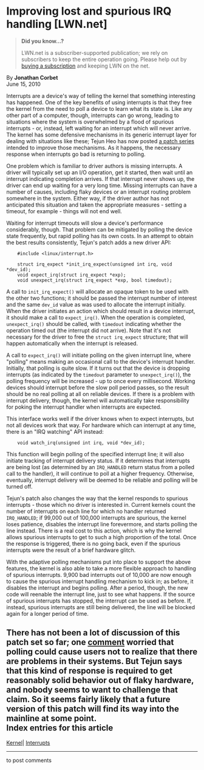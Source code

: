 # Improving lost and spurious IRQ handling [LWN.net]

> **Did you know...?**
> 
> LWN.net is a subscriber-supported publication; we rely on subscribers to keep the entire operation going. Please help out by [buying a subscription](/Promo/nst-nag4/subscribe) and keeping LWN on the net. 

By **Jonathan Corbet**  
June 15, 2010 

Interrupts are a device's way of telling the kernel that something interesting has happened. One of the key benefits of using interrupts is that they free the kernel from the need to poll a device to learn what its state is. Like any other part of a computer, though, interrupts can go wrong, leading to situations where the system is overwhelmed by a flood of spurious interrupts - or, instead, left waiting for an interrupt which will never arrive. The kernel has some defensive mechanisms in its generic interrupt layer for dealing with situations like these; Tejun Heo has now posted [a patch series](http://lwn.net/Articles/391973/) intended to improve those mechanisms. As it happens, the necessary response when interrupts go bad is returning to polling. 

One problem which is familiar to driver authors is missing interrupts. A driver will typically set up an I/O operation, get it started, then wait until an interrupt indicating completion arrives. If that interrupt never shows up, the driver can end up waiting for a very long time. Missing interrupts can have a number of causes, including flaky devices or an interrupt routing problem somewhere in the system. Either way, if the driver author has not anticipated this situation and taken the appropriate measures - setting a timeout, for example - things will not end well. 

Waiting for interrupt timeouts will slow a device's performance considerably, though. That problem can be mitigated by polling the device state frequently, but rapid polling has its own costs. In an attempt to obtain the best results consistently, Tejun's patch adds a new driver API: 
    
    
        #include <linux/interrupt.h>
    
        struct irq_expect *init_irq_expect(unsigned int irq, void *dev_id);
        void expect_irq(struct irq_expect *exp);
        void unexpect_irq(struct irq_expect *exp, bool timedout);
    

A call to `init_irq_expect()` will allocate an opaque token to be used with the other two functions; it should be passed the interrupt number of interest and the same `dev_id` value as was used to allocate the interrupt initially. When the driver initiates an action which should result in a device interrupt, it should make a call to `expect_irq()`. When the operation is completed, `unexpect_irq()` should be called, with `timedout` indicating whether the operation timed out (the interrupt did not arrive). Note that it's not necessary for the driver to free the `struct irq_expect` structure; that will happen automatically when the interrupt is released. 

A call to `expect_irq()` will initiate polling on the given interrupt line, where "polling" means making an occasional call to the device's interrupt handler. Initially, that polling is quite slow. If it turns out that the device is dropping interrupts (as indicated by the `timedout` parameter to `unexpect_irq()`), the polling frequency will be increased - up to once every millisecond. Working devices should interrupt before the slow poll period passes, so the result should be no real polling at all on reliable devices. If there is a problem with interrupt delivery, though, the kernel will automatically take responsibility for poking the interrupt handler when interrupts are expected. 

This interface works well if the driver knows when to expect interrupts, but not all devices work that way. For hardware which can interrupt at any time, there is an "IRQ watching" API instead: 
    
    
        void watch_irq(unsigned int irq, void *dev_id);
    

This function will begin polling of the specified interrupt line; it will also initiate tracking of interrupt delivery status. If it determines that interrupts are being lost (as determined by an `IRQ_HANDLED` return status from a polled call to the handler), it will continue to poll at a higher frequency. Otherwise, eventually, interrupt delivery will be deemed to be reliable and polling will be turned off. 

Tejun's patch also changes the way that the kernel responds to spurious interrupts - those which no driver is interested in. Current kernels count the number of interrupts on each line for which no handler returned `IRQ_HANDLED`; if 99,000 out of 100,000 interrupts are spurious, the kernel loses patience, disables the interrupt line forevermore, and starts polling the line instead. There is a real cost to this action, which is why the kernel allows spurious interrupts to get to such a high proportion of the total. Once the response is triggered, there is no going back, even if the spurious interrupts were the result of a brief hardware glitch. 

With the adaptive polling mechanisms put into place to support the above features, the kernel is also able to take a more flexible approach to handling of spurious interrupts. 9,900 bad interrupts out of 10,000 are now enough to cause the spurious interrupt handling mechanism to kick in; as before, it disables the interrupt and begins polling. After a period, though, the new code will reenable the interrupt line, just to see what happens. If the source of spurious interrupts has stopped, the interrupt can be used as before. If, instead, spurious interrupts are still being delivered, the line will be blocked again for a longer period of time. 

There has not been a lot of discussion of this patch set so far; one [comment](/Articles/392143/) worried that polling could cause users not to realize that there are problems in their systems. But Tejun says that this kind of response is required to get reasonably solid behavior out of flaky hardware, and nobody seems to want to challenge that claim. So it seems fairly likely that a future version of this patch will find its way into the mainline at some point.  
Index entries for this article  
---  
[Kernel](/Kernel/Index)| [Interrupts](/Kernel/Index#Interrupts)  
  


* * *

to post comments 
